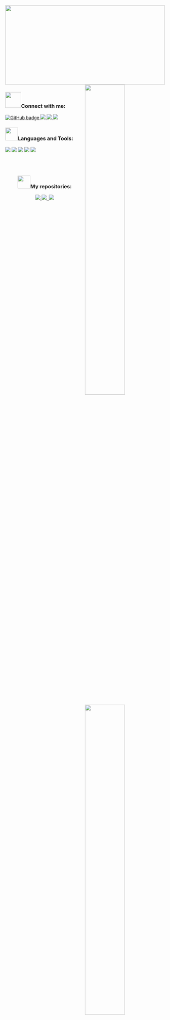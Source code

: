 <div>
<img align="center" width="100%" height="250px" src="https://i.imgur.com/BtxNLh3.gif">
<a href="https://github.com/niccolo-fato">
<img align="right" width="50%"src="https://github-readme-stats.vercel.app/api?username=niccolo-fato&show_icons=true&theme=tokyonight" />
</a> 
<img align="right" width="50%" src="https://64.media.tumblr.com/84f8d056dbeadc0b7498ab60353f856e/b50bfc7f97dd2cfb-b1/s640x960/aea307cdb21b8930350c3d9b4e92303596034e60.gifv" />
<a href="https://github.com/niccolo-fato">
<img align="right" width="50%" src="https://github-readme-stats.vercel.app/api/top-langs/?username=niccolo-fato&theme=tokyonight&hide_langs_below=1" />
</a>
 <h3><img  height="50px" src="https://media.tenor.com/images/48b36b09501d8bd69e101432754e03d7/tenor.gif" >Connect with me: </h3>
   <a href="https://github.com/niccolo-fato?tab=followers">
    <img src="https://img.shields.io/github/followers/niccolo-fato?label=Followers&logo=GitHub&style=for-the-badge" alt="GitHub badge" />
  </a>
  <a href="https://www.instagram.com/niccolo768/">
    <img src="https://img.shields.io/badge/Instagram-E4405F?style=for-the-badge&logo=instagram&logoColor=black" />
  </a>
  <a href="mailto:niccolofato13@gmail.com">
    <img src="https://img.shields.io/badge/Gmail-D14836?style=for-the-badge&logo=gmail&logoColor=black" />
 </a>
 <a href="https://www.facebook.com/Niccolo Fato/">
    <img src="https://img.shields.io/badge/Facebook-1877F2?style=for-the-badge&logo=facebook&logoColor=black" />
 </a>
 <h3><img height="40px" src="https://media.tenor.com/images/5b3d341453d0f8852b12956b3a14a42e/tenor.gif" >Languages and Tools: </h3>
 <p align="left">
  <a> <img src="https://img.shields.io/badge/C%2B%2B-00599C?style=for-the-badge&logo=c%2B%2B&logoColor=black" />
   <img src="https://img.shields.io/badge/JavaScript-F7DF1E?style=for-the-badge&logo=javascript&logoColor=black" />
   <img src="https://img.shields.io/badge/Python-3776AB?style=for-the-badge&logo=python&logoColor=black" />
   <img src="https://img.shields.io/badge/HTML5-E34F26?style=for-the-badge&logo=html5&logoColor=black" />
   <img src="https://img.shields.io/badge/Java-ED8B00?style=for-the-badge&logo=java&logoColor=black" /></a>
 </p>
 </div>
 <br><br>
<div align="center">
 <h3 ><img height="40px" src="https://media.tenor.com/images/52953645f9fdaf8293689965e1ced3cf/tenor.gif" >My repositories: </h3>
<a href="https://github.com/niccolo-fato/Homeworks">
  <img src="https://github-readme-stats.vercel.app/api/pin/?username=niccolo-fato&repo=Homeworks&theme=tokyonight" />
</a>
<a href="https://github.com/niccolo-fato/projects_python">
  <img src="https://github-readme-stats.vercel.app/api/pin/?username=niccolo-fato&repo=projects_python&theme=tokyonight" />
</a>
<a href="https://github.com/niccolo-fato/projects_java">
  <img src="https://github-readme-stats.vercel.app/api/pin/?username=niccolo-fato&repo=projects_java&theme=tokyonight" />
</a>
 </div>


